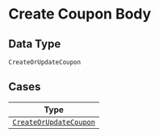 
# Create Coupon Body

## Data Type

`CreateOrUpdateCoupon`

## Cases

| Type |
|  --- |
| [`CreateOrUpdateCoupon`](../../../doc/models/create-or-update-coupon.md) |

